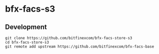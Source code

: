 # bfx-facs-s3

## Development

```
git clone https://github.com/bitfinexcom/bfx-facs-store-s3
cd bfx-facs-store-s3
git remote add upstream https://github.com/bitfinexcom/bfx-facs-base

```
